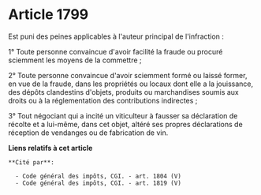# Article 1799

Est puni des peines applicables à l'auteur principal de l'infraction :

1° Toute personne convaincue d'avoir facilité la fraude ou procuré sciemment les moyens de la commettre ;

2° Toute personne convaincue d'avoir sciemment formé ou laissé former, en vue de la fraude, dans les propriétés ou locaux
dont elle a la jouissance, des dépôts clandestins d'objets, produits ou marchandises soumis aux droits ou à la réglementation
des contributions indirectes ;

3° Tout négociant qui a incité un viticulteur à fausser sa déclaration de récolte et a lui-même, dans cet objet, altéré ses
propres déclarations de réception de vendanges ou de fabrication de vin.

**Liens relatifs à cet article**

	**Cité par**:

	  - Code général des impôts, CGI. - art. 1804 (V)
	  - Code général des impôts, CGI. - art. 1819 (V)
